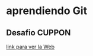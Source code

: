 # aprendiendo Git
## Desafio CUPPON
<a href="https://gonzalogd.github.io/ultimo_cuppon/">link para ver la Web</a>
